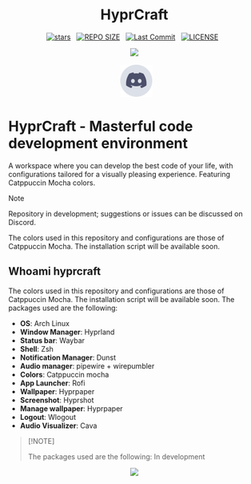 <h1 align="center">HyprCraft   </h1>
<div align="center">
<p>
<a href="https://github.com/zephardev/hyprcraft/stargazers"><img src="https://img.shields.io/github/stars/zephardev/hyprcraft?style=for-the-badge&logo=starship&color=C9CBFF&logoColor=C9CBFF&labelColor=302D41" alt="stars"><a>&nbsp;&nbsp;
<!-- <a href="https://github.com/zephardev/hyprcraft/"><img src="https://img.shields.io/github/repo-size/zephardev/hyprcraft?style=for-the-badge&logo=hyprland&logoColor=f9e2af&label=Size&labelColor=302D41&color=f9e2af" alt="REPO SIZE"></a>&nbsp;&nbsp; -->
<a href="https://github.com/zephardev/hyprcraft/"><img src="https://img.shields.io/github/forks/zephardev/hyprcraft?style=for-the-badge&logo=appveyor&logoColor=f9e2af&label=Forks&labelColor=302D41&color=f9e2af" alt="REPO SIZE"></a>&nbsp;&nbsp;
<a href="https://github.com/zephardev/hyprcraft/commits/main/"><img src="https://img.shields.io/github/last-commit/ad1822/hyprdots?style=for-the-badge&logo=github&logoColor=eba0ac&label=Last%20Commit&labelColor=302D41&color=eba0ac" alt="Last Commit"></a>&nbsp;&nbsp;
<a href="https://github.com/zephardev/hyprcraft/blob/main/LICENSE"><img src="https://img.shields.io/github/license/zephardev/hyprcraft?style=for-the-badge&logo=&color=CBA6F7&logoColor=CBA6F7&labelColor=302D41" alt="LICENSE"></a>&nbsp;&nbsp;
</p>
</div>

<p align="center">
  <img src="https://raw.githubusercontent.com/catppuccin/catppuccin/main/assets/palette/macchiato.png" width="400" />
</p>

  <p align="center">
  <img src="https://raw.githubusercontent.com/catppuccin/catppuccin/main/assets/misc/transparent.png" height="1" width="5"/>
    <picture>
      <source srcset="https://raw.githubusercontent.com/catppuccin/catppuccin/main/assets/social/macchiato_discord.svg" width="64" height="64" alt="Discord Logo" media="(prefers-color-scheme: dark)"/>
      <source srcset="https://raw.githubusercontent.com/catppuccin/catppuccin/main/assets/social/latte_discord.svg" width="64" height="64" alt="Discord Logo" media="(prefers-color-scheme: light), (prefers-color-scheme: no-preference)"/>
      <img src="https://raw.githubusercontent.com/catppuccin/catppuccin/main/assets/social/latte_discord.svg" width="64" height="64" alt="Discord Logo"/>
    </picture>
  </a>
</p>

# HyprCraft - Masterful code development environment

A workspace where you can develop the best code of your life, with configurations tailored for a visually pleasing experience. Featuring Catppuccin Mocha colors.

> [!NOTE]
> Repository in development; suggestions or issues can be discussed on Discord.
>
> The colors used in this repository and configurations are those of Catppuccin Mocha. The installation script will be available soon.

## Whoami hyprcraft

The colors used in this repository and configurations are those of Catppuccin Mocha. The installation script will be available soon.
The packages used are the following:

- **OS**: Arch Linux
- **Window Manager**: Hyprland
- **Status bar**: Waybar
- **Shell**: Zsh
- **Notification Manager**: Dunst
- **Audio manager**: pipewire + wirepumbler
- **Colors**: Catppuccin mocha
- **App Launcher**: Rofi
- **Wallpaper**: Hyprpaper
- **Screenshot**: Hyprshot
- **Manage wallpaper**: Hyprpaper
- **Logout**: Wlogout
- **Audio Visualizer**: Cava

>  [!NOTE]
>
> The packages used are the following: In development


<p align="center">
  <img src="https://raw.githubusercontent.com/catppuccin/catppuccin/main/assets/footers/gray0_ctp_on_line.svg?sanitize=true" />
</p>





























